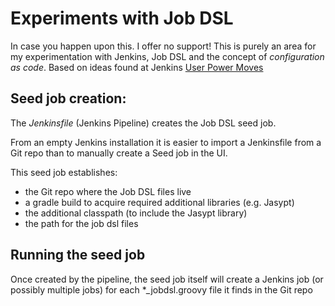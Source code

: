 # Experiments with Job DSL

In case you happen upon this.  I offer no support!  This is purely an area for my experimentation with Jenkins, Job DSL and the concept of *configuration as code*.  Based on ideas found at Jenkins [User Power Moves](https://github.com/jenkinsci/job-dsl-plugin/wiki/User-Power-Moves)

## Seed job creation:

The *Jenkinsfile* (Jenkins Pipeline) creates the Job DSL seed job.  

From an empty Jenkins installation it is easier to import a Jenkinsfile from a Git repo than to manually create a Seed job in the UI.

This seed job establishes:

* the Git repo where the Job DSL files live
* a gradle build to acquire required additional libraries (e.g. Jasypt)
* the additional classpath (to include the Jasypt library)
* the path for the job dsl files

## Running the seed job

Once created by the pipeline, the seed job itself will create a Jenkins job (or possibly multiple jobs) for each \*_jobdsl.groovy file it finds in the Git repo
